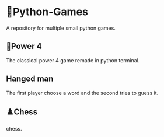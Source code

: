 # 🐍Python-Games

A repository for multiple small python games.

## 🔴Power 4

The classical power 4 game remade in python terminal.

## Hanged man

The first player choose a word and the second tries to guess it.

## ♟️Chess

chess.
